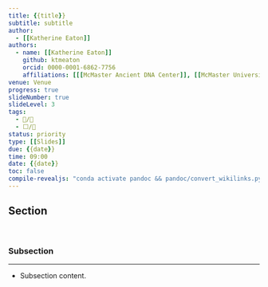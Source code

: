 ```yaml
---
title: {{title}}
subtitle: subtitle
author: 
  - [[Katherine Eaton]]
authors:
  - name: [[Katherine Eaton]]
    github: ktmeaton
    orcid: 0000-0001-6862-7756
    affiliations: [[[McMaster Ancient DNA Center]], [[McMaster University]], [[Department of Anthropology]], [[McMaster University]]]
venue: Venue
progress: true
slideNumber: true
slideLevel: 3
tags:
  - 📝/🌱
  - ⬜/🧨 
status: priority
type: [[Slides]]
due: {{date}}
time: 09:00
date: {{date}}
toc: false
compile-revealjs: "conda activate pandoc && pandoc/convert_wikilinks.py --input '{{title}}.md' --output '{{title}}_convert.md' && pandoc --standalone -o '{{title}}.html' -t revealjs --slide-level 3 --template pandoc/templates/revealjs-obsidian/template.html --css pandoc/templates/revealjs-obsidian/simple.css --filter pandoc-crossref --citeproc --bibliography pandoc/bib/library.bib --csl pandoc/csl/apa-numeric-superscript.csl '{{title}}_convert.md' && rm '{{title}}_convert.md';" 
---
```


## Section

<aside class="notes" style="visibility: hidden">
Speaker notes about this section.
</aside>

### Subsection

<hr>

- Subsection content.
